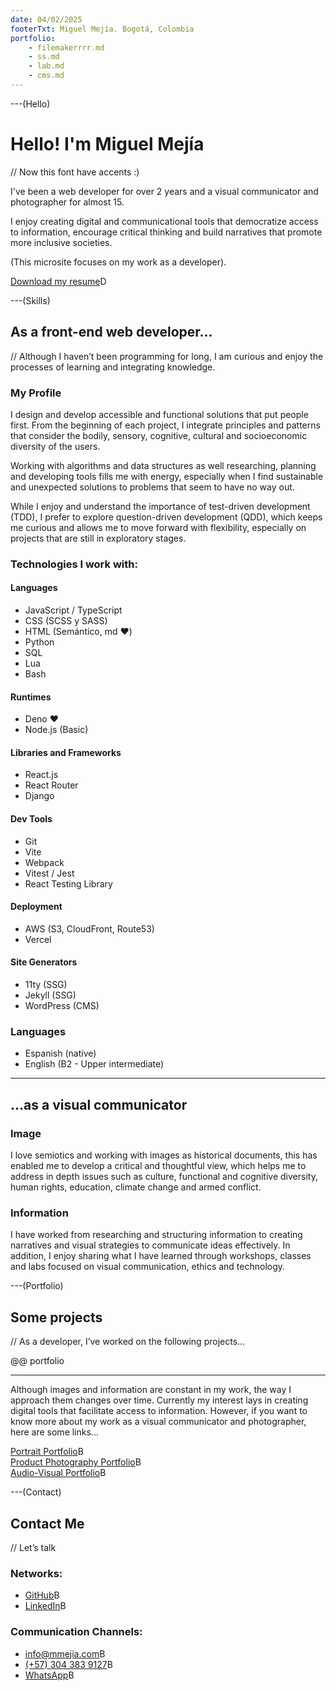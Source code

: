 ```yaml
---
date: 04/02/2025
footerTxt: Miguel Mejía. Bogotá, Colombia
portfolio:
    - filemakerrrr.md
    - ss.md
    - lab.md
    - cms.md
---
```


---(Hello)

# Hello! I'm Miguel Mejía

// Now this font have accents :)

I've been a web developer for over 2 years and a visual communicator and photographer for almost 15. 

I enjoy creating digital and communicational tools that democratize access to information, encourage critical thinking and build narratives that promote more inclusive societies.

(This microsite focuses on my work as a developer).

[Download my resume](/assets/pdf/MiguelMejia-CV_EN.pdf)D

---(Skills)

## As a front-end web developer...

// Although I haven’t been programming for long, I am curious and enjoy the processes of learning and integrating knowledge.

### My Profile

I design and develop accessible and functional solutions that put people first. From the beginning of each project, I integrate principles and patterns that consider the bodily, sensory, cognitive, cultural and socioeconomic diversity of the users.

Working with algorithms and data structures as well researching, planning and developing tools fills me with energy, especially when I find sustainable and unexpected solutions to problems that seem to have no way out.

While I enjoy and understand the importance of test-driven development (TDD), I prefer to explore question-driven development (QDD), which keeps me curious and allows me to move forward with flexibility, especially on projects that are still in exploratory stages.

### Technologies I work with:

#### Languages

-   JavaScript / TypeScript
-   CSS (SCSS y SASS)
-   HTML (Semántico, md ❤️)
-   Python
-   SQL
-   Lua
-   Bash

#### Runtimes

-   Deno ❤️
-   Node.js (Basic)

#### Libraries and Frameworks

-   React.js
-   React Router
-   Django

#### Dev Tools

-   Git
-   Vite
-   Webpack
-   Vitest / Jest
-   React Testing Library

#### Deployment

-   AWS (S3, CloudFront, Route53)
-   Vercel

#### Site Generators

-   11ty (SSG)
-   Jekyll (SSG)
-   WordPress (CMS)


### Languages

- Espanish (native)
- English (B2 - Upper intermediate)

---

## ...as a visual communicator

### Image

I love semiotics and working with images as historical documents, this has enabled me to develop a critical and thoughtful view, which helps me to address in depth issues such as culture, functional and cognitive diversity, human rights, education, climate change and armed conflict.

### Information

I have worked from researching and structuring information to creating narratives and visual strategies to communicate ideas effectively. In addition, I enjoy sharing what I have learned through workshops, classes and labs focused on visual communication, ethics and technology.

---(Portfolio)

## Some projects

// As a developer, I’ve worked on the following projects...

@@ portfolio

---

Although images and information are constant in my work, the way I approach them changes over time. Currently my interest lays in creating digital tools that facilitate access to information. However, if you want to know more about my work as a visual communicator and photographer, here are some links...

[Portrait Portfolio](https://mmejia.com)B  
[Product Photography Portfolio](https://producto.mmejia.com)B  
[Audio-Visual Portfolio](https://audiovisual.mmejia.com)B

---(Contact)

## Contact Me

// Let’s talk

### Networks:

-   [GitHub](https://github.com/dothedada)B
-   [LinkedIn](https://www.linkedin.com/in/-mmejia/)B

### Communication Channels:

-   [info@mmejia.com](mailto:info@mmejia.com)B
-   [(+57) 304 383 9127](tel:3043839127)B
-   [WhatsApp](https://wa.me/573043839127)B
